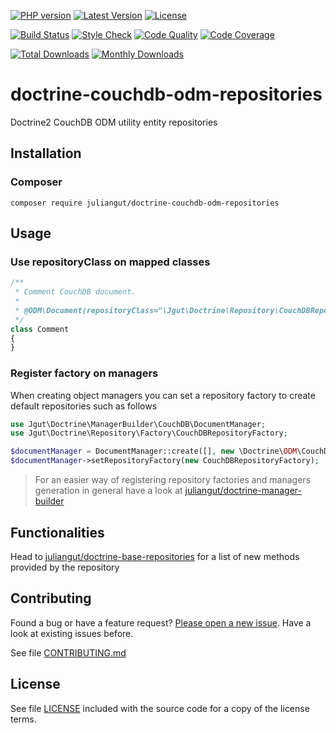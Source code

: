 [![PHP version](https://img.shields.io/badge/PHP-%3E%3D7.0-8892BF.svg?style=flat-square)](http://php.net)
[![Latest Version](https://img.shields.io/packagist/vpre/juliangut/doctrine-couchdb-odm-repositories.svg?style=flat-square)](https://packagist.org/packages/juliangut/doctrine-couchdb-odm-repositories)
[![License](https://img.shields.io/github/license/juliangut/doctrine-couchdb-odm-repositories.svg?style=flat-square)](https://github.com/juliangut/doctrine-couchdb-odm-repositories/blob/master/LICENSE)

[![Build Status](https://img.shields.io/travis/juliangut/doctrine-couchdb-odm-repositories.svg?style=flat-square)](https://travis-ci.org/juliangut/doctrine-couchdb-odm-repositories)
[![Style Check](https://styleci.io/repos/85865731/shield)](https://styleci.io/repos/85865731)
[![Code Quality](https://img.shields.io/scrutinizer/g/juliangut/doctrine-couchdb-odm-repositories.svg?style=flat-square)](https://scrutinizer-ci.com/g/juliangut/doctrine-couchdb-odm-repositories)
[![Code Coverage](https://img.shields.io/coveralls/juliangut/doctrine-couchdb-odm-repositories.svg?style=flat-square)](https://coveralls.io/github/juliangut/doctrine-couchdb-odm-repositories)

[![Total Downloads](https://img.shields.io/packagist/dt/juliangut/doctrine-couchdb-odm-repositories.svg?style=flat-square)](https://packagist.org/packages/juliangut/doctrine-couchdb-odm-repositories)
[![Monthly Downloads](https://img.shields.io/packagist/dm/juliangut/doctrine-couchdb-odm-repositories.svg?style=flat-square)](https://packagist.org/packages/juliangut/doctrine-couchdb-odm-repositories)

# doctrine-couchdb-odm-repositories

Doctrine2 CouchDB ODM utility entity repositories

## Installation

### Composer

```
composer require juliangut/doctrine-couchdb-odm-repositories
```

## Usage

### Use repositoryClass on mapped classes

```php
/**
 * Comment CouchDB document.
 *
 * @ODM\Document(repositoryClass="\Jgut\Doctrine\Repository\CouchDBRepository")
 */
class Comment
{
}
```

### Register factory on managers

When creating object managers you can set a repository factory to create default repositories such as follows

```php
use Jgut\Doctrine\ManagerBuilder\CouchDB\DocumentManager;
use Jgut\Doctrine\Repository\Factory\CouchDBRepositoryFactory;

$documentManager = DocumentManager::create([], new \Doctrine\ODM\CouchDB\Configuration);
$documentManager->setRepositoryFactory(new CouchDBRepositoryFactory);
```

> For an easier way of registering repository factories and managers generation in general have a look at [juliangut/doctrine-manager-builder](https://github.com/juliangut/doctrine-manager-builder)

## Functionalities

Head to [juliangut/doctrine-base-repositories](https://github.com/juliangut/doctrine-base-repositories) for a list of new methods provided by the repository

## Contributing

Found a bug or have a feature request? [Please open a new issue](https://github.com/juliangut/doctrine-couchdb-odm-repositories/issues). Have a look at existing issues before.

See file [CONTRIBUTING.md](https://github.com/juliangut/doctrine-couchdb-odm-repositories/blob/master/CONTRIBUTING.md)

## License

See file [LICENSE](https://github.com/juliangut/doctrine-couchdb-odm-repositories/blob/master/LICENSE) included with the source code for a copy of the license terms.
